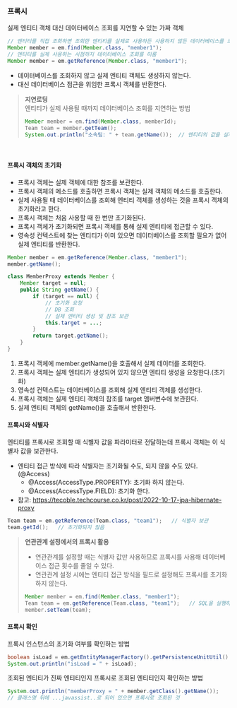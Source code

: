 ### 프록시
실제 엔티티 객체 대신 데이터베이스 조회를 지연할 수 있는 가짜 객체

```java
// 엔티티를 직접 조회하면 조회한 엔티티를 실제로 사용하든 사용하지 않든 데이터베이스를 조회
Member member = em.find(Member.class, "member1");
// 엔티티를 실제 사용하는 시점까지 데이터베이스 조회를 미룸
Member member = em.getReference(Member.class, "member1");
```
- 데이터베이스를 조회하지 않고 실제 엔티티 객체도 생성하지 않는다.
- 대신 데이터베이스 접근을 위임한 프록시 객체를 반환한다.

> **지연로딩**   
> 엔티티가 실제 사용될 때까지 데이터베이스 조회를 지연하는 방법
> ```java
> Member member = em.find(Member.class, memberId);
> Team team = member.getTeam();
> System.out.println("소속팀: " + team.getName());  // 엔티티의 값을 실제로 사용하는 시점에 데이터베이스에서 조회
> ```

<br />

#### 프록시 객체의 초기화
- 프록시 객체는 실제 객체에 대한 참조를 보관한다.
- 프록시 객체의 메소드를 호출하면 프록시 객체는 실제 객체의 메소드를 호출한다.
- 실제 사용될 때 데이터베이스를 조회해 엔티티 객체를 생성하는 것을 프록시 객체의 초기화라고 한다.
- 프록시 객체는 처음 사용할 때 한 번만 초기화된다.
- 프록시 객체가 초기화되면 프록시 객체를 통해 실제 엔티티에 접근할 수 있다.
- 영속성 컨텍스트에 찾는 엔티티가 이미 있으면 데이터베이스를 조회할 필요가 없어 실제 엔티티를 반환한다.

```java
Member member = em.getReference(Member.class, "member1");
member.getName();
```
```java
class MemberProxy extends Member {
    Member target = null;
    public String getName() {
        if (target == null) {
            // 초기화 요청
            // DB 조회
            // 실제 엔티티 생성 및 참조 보관
            this.target = ...;
        }
        return target.getName();
    }
}
```
1. 프록시 객체에 member.getName()을 호출해서 실제 데이터를 조회한다.
2. 프록시 객체는 실제 엔티티가 생성되어 있지 않으면 엔티티 생성을 요청한다.(초기화)
3. 영속성 컨텍스트는 데이터베이스를 조회해 실제 엔티티 객체를 생성한다.
4. 프록시 객체는 실제 엔티티 객체의 참조를 target 멤버변수에 보관한다.
5. 실제 엔티티 객체의 getName()을 호출해서 반환한다.

#### 프록시와 식별자
엔티티를 프록시로 조회할 때 식별자 값을 파라미터로 전달하는데 프록시 객체는 이 식별자 값을 보관한다.
- 엔티티 접근 방식에 따라 식별자는 초기화될 수도, 되지 않을 수도 있다.(@Access)
  - @Access(AccessType.PROPERTY): 초기화 하지 않는다.
  - @Access(AccessType.FIELD): 초기화 한다.
- 참고: https://tecoble.techcourse.co.kr/post/2022-10-17-jpa-hibernate-proxy
```java
Team team = em.getReference(Team.class, "team1");   // 식별자 보관
team.getId();   // 초기화되지 않음
```
> **연관관계 설정에서의 프록시 활용**
> - 연관관계를 설정할 때는 식별자 값만 사용하므로 프록시를 사용해 데이터베이스 접근 횟수를 줄일 수 있다.
> - 연관관계 설정 시에는 엔티티 접근 방식을 필드로 설정해도 프록시를 초기화하지 않는다.
> ```java
> Member member = em.find(Member.class, "member1");
> Team team = em.getReference(Team.class, "team1");   // SQL을 실행하지 않음
> member.setTeam(team);
> ```

#### 프록시 확인
프록시 인스턴스의 초기화 여부를 확인하는 방법
```java
boolean isLoad = em.getEntityManagerFactory().getPersistenceUnitUtil().isLoaded(entity);
System.out.println("isLoad = " + isLoad);
```
조회된 엔티티가 진짜 엔티티인지 프록시로 조회된 엔티티인지 확인하는 방법
```java
System.out.println("memberProxy = " + member.getClass().getName());
// 클래스명 뒤에 ...javassist..로 되어 있으면 프록시로 조회된 것
```